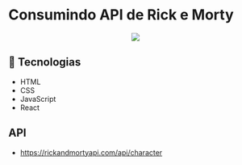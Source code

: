 <h1>Consumindo API de Rick e Morty</h1>

<div align='center'><img src='/public/Assets/MyGif.gif'></img></div>

## 🚀 Tecnologias

- HTML 
- CSS
- JavaScript
- React

## API 

- https://rickandmortyapi.com/api/character